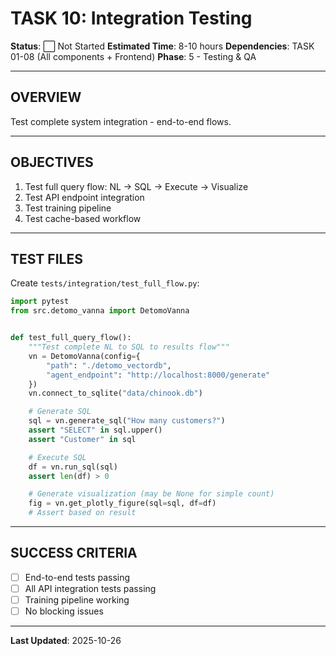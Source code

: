 # TASK 10: Integration Testing

**Status**: ⬜ Not Started
**Estimated Time**: 8-10 hours
**Dependencies**: TASK 01-08 (All components + Frontend)
**Phase**: 5 - Testing & QA

---

## OVERVIEW

Test complete system integration - end-to-end flows.

---

## OBJECTIVES

1. Test full query flow: NL → SQL → Execute → Visualize
2. Test API endpoint integration
3. Test training pipeline
4. Test cache-based workflow

---

## TEST FILES

Create `tests/integration/test_full_flow.py`:

```python
import pytest
from src.detomo_vanna import DetomoVanna


def test_full_query_flow():
    """Test complete NL to SQL to results flow"""
    vn = DetomoVanna(config={
        "path": "./detomo_vectordb",
        "agent_endpoint": "http://localhost:8000/generate"
    })
    vn.connect_to_sqlite("data/chinook.db")

    # Generate SQL
    sql = vn.generate_sql("How many customers?")
    assert "SELECT" in sql.upper()
    assert "Customer" in sql

    # Execute SQL
    df = vn.run_sql(sql)
    assert len(df) > 0

    # Generate visualization (may be None for simple count)
    fig = vn.get_plotly_figure(sql=sql, df=df)
    # Assert based on result
```

---

## SUCCESS CRITERIA

- [ ] End-to-end tests passing
- [ ] All API integration tests passing
- [ ] Training pipeline working
- [ ] No blocking issues

---

**Last Updated**: 2025-10-26
